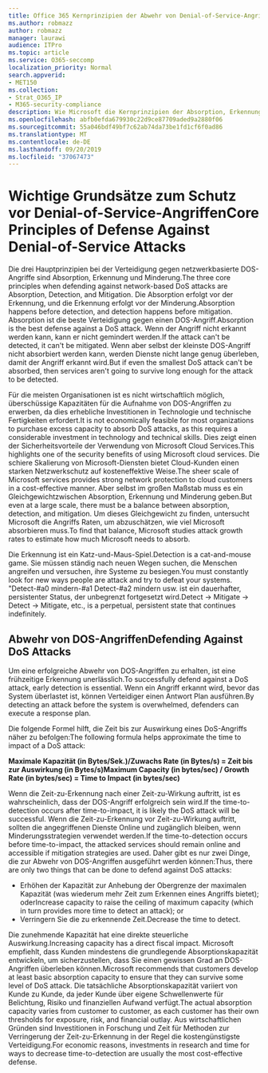```yaml
---
title: Office 365 Kernprinzipien der Abwehr von Denial-of-Service-Angriffen
ms.author: robmazz
author: robmazz
manager: laurawi
audience: ITPro
ms.topic: article
ms.service: O365-seccomp
localization_priority: Normal
search.appverid:
- MET150
ms.collection:
- Strat_O365_IP
- M365-security-compliance
description: Wie Microsoft die Kernprinzipien der Absorption, Erkennung und Minderung bei der Abwehr von DOS-Angriffen (Denial of Service) verwendet.
ms.openlocfilehash: abfb0efda679930c22d9ce87709aded9a2880f06
ms.sourcegitcommit: 55a046bdf49bf7c62ab74da73be1fd1cf6f0ad86
ms.translationtype: MT
ms.contentlocale: de-DE
ms.lasthandoff: 09/20/2019
ms.locfileid: "37067473"
---
```

# <a name="core-principles-of-defense-against-denial-of-service-attacks"></a><span data-ttu-id="6936f-103">Wichtige Grundsätze zum Schutz vor Denial-of-Service-Angriffen</span><span class="sxs-lookup"><span data-stu-id="6936f-103">Core Principles of Defense Against Denial-of-Service Attacks</span></span>

<span data-ttu-id="6936f-104">Die drei Hauptprinzipien bei der Verteidigung gegen netzwerkbasierte DOS-Angriffe sind Absorption, Erkennung und Minderung.</span><span class="sxs-lookup"><span data-stu-id="6936f-104">The three core principles when defending against network-based DoS attacks are Absorption, Detection, and Mitigation.</span></span> <span data-ttu-id="6936f-105">Die Absorption erfolgt vor der Erkennung, und die Erkennung erfolgt vor der Minderung.</span><span class="sxs-lookup"><span data-stu-id="6936f-105">Absorption happens before detection, and detection happens before mitigation.</span></span> <span data-ttu-id="6936f-106">Absorption ist die beste Verteidigung gegen einen DOS-Angriff.</span><span class="sxs-lookup"><span data-stu-id="6936f-106">Absorption is the best defense against a DoS attack.</span></span> <span data-ttu-id="6936f-107">Wenn der Angriff nicht erkannt werden kann, kann er nicht gemindert werden.</span><span class="sxs-lookup"><span data-stu-id="6936f-107">If the attack can't be detected, it can't be mitigated.</span></span> <span data-ttu-id="6936f-108">Wenn aber selbst der kleinste DOS-Angriff nicht absorbiert werden kann, werden Dienste nicht lange genug überleben, damit der Angriff erkannt wird.</span><span class="sxs-lookup"><span data-stu-id="6936f-108">But if even the smallest DoS attack can't be absorbed, then services aren't going to survive long enough for the attack to be detected.</span></span>

<span data-ttu-id="6936f-109">Für die meisten Organisationen ist es nicht wirtschaftlich möglich, überschüssige Kapazitäten für die Aufnahme von DOS-Angriffen zu erwerben, da dies erhebliche Investitionen in Technologie und technische Fertigkeiten erfordert.</span><span class="sxs-lookup"><span data-stu-id="6936f-109">It is not economically feasible for most organizations to purchase excess capacity to absorb DoS attacks, as this requires a considerable investment in technology and technical skills.</span></span> <span data-ttu-id="6936f-110">Dies zeigt einen der Sicherheitsvorteile der Verwendung von Microsoft Cloud Services.</span><span class="sxs-lookup"><span data-stu-id="6936f-110">This highlights one of the security benefits of using Microsoft cloud services.</span></span> <span data-ttu-id="6936f-111">Die schiere Skalierung von Microsoft-Diensten bietet Cloud-Kunden einen starken Netzwerkschutz auf kosteneffektive Weise.</span><span class="sxs-lookup"><span data-stu-id="6936f-111">The sheer scale of Microsoft services provides strong network protection to cloud customers in a cost-effective manner.</span></span> <span data-ttu-id="6936f-112">Aber selbst im großen Maßstab muss es ein Gleichgewichtzwischen Absorption, Erkennung und Minderung geben.</span><span class="sxs-lookup"><span data-stu-id="6936f-112">But even at a large scale, there must be a balance between absorption, detection, and mitigation.</span></span> <span data-ttu-id="6936f-113">Um dieses Gleichgewicht zu finden, untersucht Microsoft die Angriffs Raten, um abzuschätzen, wie viel Microsoft absorbieren muss.</span><span class="sxs-lookup"><span data-stu-id="6936f-113">To find that balance, Microsoft studies attack growth rates to estimate how much Microsoft needs to absorb.</span></span>

<span data-ttu-id="6936f-114">Die Erkennung ist ein Katz-und-Maus-Spiel.</span><span class="sxs-lookup"><span data-stu-id="6936f-114">Detection is a cat-and-mouse game.</span></span> <span data-ttu-id="6936f-115">Sie müssen ständig nach neuen Wegen suchen, die Menschen angreifen und versuchen, ihre Systeme zu besiegen.</span><span class="sxs-lookup"><span data-stu-id="6936f-115">You must constantly look for new ways people are attack and try to defeat your systems.</span></span> <span data-ttu-id="6936f-116">"Detect-#a0 mindern-#a1 Detect-#a2 mindern usw. ist ein dauerhafter, persistenter Status, der unbegrenzt fortgesetzt wird.</span><span class="sxs-lookup"><span data-stu-id="6936f-116">Detect -> Mitigate -> Detect -> Mitigate, etc., is a perpetual, persistent state that continues indefinitely.</span></span>

## <a name="defending-against-dos-attacks"></a><span data-ttu-id="6936f-117">Abwehr von DOS-Angriffen</span><span class="sxs-lookup"><span data-stu-id="6936f-117">Defending Against DoS Attacks</span></span>

<span data-ttu-id="6936f-118">Um eine erfolgreiche Abwehr von DOS-Angriffen zu erhalten, ist eine frühzeitige Erkennung unerlässlich.</span><span class="sxs-lookup"><span data-stu-id="6936f-118">To successfully defend against a DoS attack, early detection is essential.</span></span> <span data-ttu-id="6936f-119">Wenn ein Angriff erkannt wird, bevor das System überlastet ist, können Verteidiger einen Antwort Plan ausführen.</span><span class="sxs-lookup"><span data-stu-id="6936f-119">By detecting an attack before the system is overwhelmed, defenders can execute a response plan.</span></span>

<span data-ttu-id="6936f-120">Die folgende Formel hilft, die Zeit bis zur Auswirkung eines DoS-Angriffs näher zu befolgen:</span><span class="sxs-lookup"><span data-stu-id="6936f-120">The following formula helps approximate the time to impact of a DoS attack:</span></span>

   <span data-ttu-id="6936f-121">**Maximale Kapazität (in Bytes/Sek.)/Zuwachs Rate (in Bytes/s) = Zeit bis zur Auswirkung (in Bytes/s)**</span><span class="sxs-lookup"><span data-stu-id="6936f-121">**Maximum Capacity (in bytes/sec) / Growth Rate (in bytes/sec) = Time to Impact (in bytes/sec)**</span></span>

<span data-ttu-id="6936f-122">Wenn die Zeit-zu-Erkennung nach einer Zeit-zu-Wirkung auftritt, ist es wahrscheinlich, dass der DOS-Angriff erfolgreich sein wird.</span><span class="sxs-lookup"><span data-stu-id="6936f-122">If the time-to-detection occurs after time-to-impact, it is likely the DoS attack will be successful.</span></span> <span data-ttu-id="6936f-123">Wenn die Zeit-zu-Erkennung vor Zeit-zu-Wirkung auftritt, sollten die angegriffenen Dienste Online und zugänglich bleiben, wenn Minderungsstrategien verwendet werden.</span><span class="sxs-lookup"><span data-stu-id="6936f-123">If the time-to-detection occurs before time-to-impact, the attacked services should remain online and accessible if mitigation strategies are used.</span></span> <span data-ttu-id="6936f-124">Daher gibt es nur zwei Dinge, die zur Abwehr von DOS-Angriffen ausgeführt werden können:</span><span class="sxs-lookup"><span data-stu-id="6936f-124">Thus, there are only two things that can be done to defend against DoS attacks:</span></span>

- <span data-ttu-id="6936f-125">Erhöhen der Kapazität zur Anhebung der Obergrenze der maximalen Kapazität (was wiederum mehr Zeit zum Erkennen eines Angriffs bietet); oder</span><span class="sxs-lookup"><span data-stu-id="6936f-125">Increase capacity to raise the ceiling of maximum capacity (which in turn provides more time to detect an attack); or</span></span>
- <span data-ttu-id="6936f-126">Verringern Sie die zu erkennende Zeit.</span><span class="sxs-lookup"><span data-stu-id="6936f-126">Decrease the time to detect.</span></span>

<span data-ttu-id="6936f-127">Die zunehmende Kapazität hat eine direkte steuerliche Auswirkung.</span><span class="sxs-lookup"><span data-stu-id="6936f-127">Increasing capacity has a direct fiscal impact.</span></span> <span data-ttu-id="6936f-128">Microsoft empfiehlt, dass Kunden mindestens die grundlegende Absorptionskapazität entwickeln, um sicherzustellen, dass Sie einen gewissen Grad an DOS-Angriffen überleben können.</span><span class="sxs-lookup"><span data-stu-id="6936f-128">Microsoft recommends that customers develop at least basic absorption capacity to ensure that they can survive some level of DoS attack.</span></span> <span data-ttu-id="6936f-129">Die tatsächliche Absorptionskapazität variiert von Kunde zu Kunde, da jeder Kunde über eigene Schwellenwerte für Belichtung, Risiko und finanziellen Aufwand verfügt.</span><span class="sxs-lookup"><span data-stu-id="6936f-129">The actual absorption capacity varies from customer to customer, as each customer has their own thresholds for exposure, risk, and financial outlay.</span></span> <span data-ttu-id="6936f-130">Aus wirtschaftlichen Gründen sind Investitionen in Forschung und Zeit für Methoden zur Verringerung der Zeit-zu-Erkennung in der Regel die kostengünstigste Verteidigung.</span><span class="sxs-lookup"><span data-stu-id="6936f-130">For economic reasons, investments in research and time for ways to decrease time-to-detection are usually the most cost-effective defense.</span></span>
